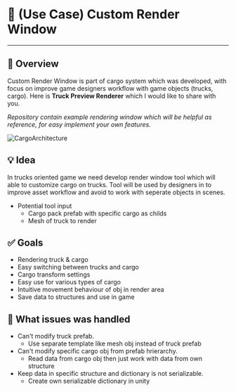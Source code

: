 # :pencil: (Use Case) Custom Render Window
---------

:pushpin: Overview
---------
Custom Render Window is part of cargo system which was developed,
with focus on improve game designers workflow with game objects (trucks, cargo).
Here is **Truck Preview Renderer** which I would like to share with you.

*Repository contain example rendering window which will be helpful as reference, for easy implement your own features.*

![CargoArchitecture](https://user-images.githubusercontent.com/14979589/69476392-01ab6080-0de2-11ea-83c8-97a96a7c5eb1.PNG)

:bulb: Idea
---------
In trucks oriented game we need develop render window tool which will able to customize cargo on trucks.
Tool will be used by designers in to improve asset workflow and avoid to work with seperate objects in scenes.

* Potential tool input
    * Cargo pack prefab with specific cargo as childs
    * Mesh of truck to render

:white_check_mark: Goals
---------
* Rendering truck & cargo
* Easy switching between trucks and cargo
* Cargo transform settings
* Easy use for various types of cargo
* Intuitive movement behaviour of obj in render area
* Save data to structures and use in game

:poop: What issues was handled 
---------
* Can't modify truck prefab.
  * Use separate template like mesh obj instead of truck prefab  
* Can't modify specific cargo obj from prefab hrierarchy.
  * Read data from cargo obj then just work with data from own structure
* Keep data in specific structure and dictionary is not serializable.
  * Create own serializable dictionary in unity


